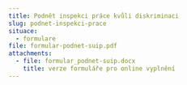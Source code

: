 ```yaml
---
title: Podnět inspekci práce kvůli diskriminaci
slug: podnet-inspekci-prace
situace:
  - formulare
file: formular-podnet-suip.pdf
attachments:
  - file: formular_podnet-suip.docx
    title: verze formuláře pro online vyplnění
---
```

